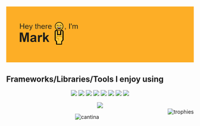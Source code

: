 <p align="center">
  <img alt="banner" src="./assets/banner.png"</img>
</p>

## Frameworks/Libraries/Tools I enjoy using

<p align="center">  
  <img  src="https://readme-components.vercel.app/api?component=logo&logo=react&animation=spin&fill=000000&textfill=fdae26&svgfill=15d8fe">  
  <img  src="https://readme-components.vercel.app/api?component=logo&logo=typescript&fill=000000&textfill=fdae26&svgfill=2d79c7">
  <img  src="https://readme-components.vercel.app/api?component=logo&logo=next.js&fill=000000&textfill=fdae26&svgfill=ffffff">
  <!--- <img  src="https://readme-components.vercel.app/api?component=logo&logo=three.js&fill=000000&textfill=fdae26&svgfill=ffffff"> --->
  <!--- <img  src="https://readme-components.vercel.app/api?component=logo&logo=vite&fill=000000&textfill=fdae26&svgfill=646cff">  --->
  <img  src="https://readme-components.vercel.app/api?component=logo&logo=python&animation=spin&fill=000000&textfill=fdae26&svgfill=3776AB">
  <img  src="https://readme-components.vercel.app/api?component=logo&logo=flask&fill=000000&textfill=fdae26&svgfill=ffffff">
  <img  src="https://readme-components.vercel.app/api?component=logo&logo=firebase&fill=000000&textfill=fdae26&svgfill=ffca28">
  <img  src="https://readme-components.vercel.app/api?component=logo&logo=socket.io&fill=000000&textfill=fdae26&svgfill=ffffff&animation=spin">
  <img  src="https://readme-components.vercel.app/api?component=logo&logo=godotengine&fill=000000&textfill=fdae26&svgfill=478CBF&animation=spin">
  <!--- <img  src="https://readme-components.vercel.app/api?component=logo&logo=express&fill=000000&textfill=fdae26&svgfill=ffffff"> --->
</p>

<div align='center'>
  <img align=top src='https://github-readme-stats.vercel.app/api/top-langs/?username=m-foskett&langs_count=6&layout=compact&theme=great-gatsby'  </img>
</div>

<img align='right' alt="trophies" src="https://github-profile-trophy.vercel.app/?username=m-foskett&theme=juicyfresh&margin-w=15&no-bg=true&title=Repositories,Commits,PullRequest,Issues" />

<p align="center">
  <img alt="cantina" width="125px" src="https://user-images.githubusercontent.com/39360732/233834356-c695028d-4d2e-45c4-9129-e9c6da40e207.gif" /img>
</p>
